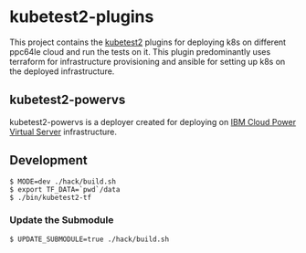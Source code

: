 # kubetest2-plugins

This project contains the [kubetest2](https://github.com/kubernetes-sigs/kubetest2) plugins for deploying k8s on different ppc64le cloud and run the tests on it. This plugin predominantly uses terraform for infrastructure provisioning and ansible for setting up k8s on the deployed infrastructure.

## kubetest2-powervs

kubetest2-powervs is a deployer created for deploying on [IBM Cloud Power Virtual Server](https://www.ibm.com/in-en/cloud/power-virtual-server) infrastructure.

## Development
```shell
$ MODE=dev ./hack/build.sh
$ export TF_DATA=`pwd`/data
$ ./bin/kubetest2-tf
```

### Update the Submodule
```shell script
$ UPDATE_SUBMODULE=true ./hack/build.sh
```
